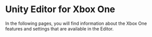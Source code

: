 Unity Editor for Xbox One
=========================

In the following pages, you will find information about the Xbox One features and settings that are available in the Editor.